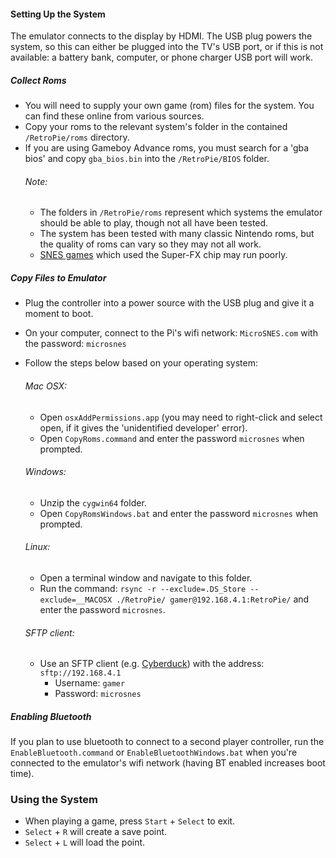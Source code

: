 
#### Setting Up the System
The emulator connects to the display by HDMI. The USB plug powers the system, so this can either be plugged into the TV's USB port, or if this is not available: a battery bank, computer, or phone charger USB port will work.


##### Collect Roms
* You will need to supply your own game (rom) files for the system. You can find these online from various sources.
* Copy your roms to the relevant system's folder in the contained `/RetroPie/roms` directory.
* If you are using Gameboy Advance roms, you must search for a 'gba bios' and copy `gba_bios.bin` into the `/RetroPie/BIOS` folder.
    ###### Note:
    * The folders in `/RetroPie/roms` represent which systems the emulator should be able to play, though not all have been tested.
    * The system has been tested with many classic Nintendo roms, but the quality of roms can vary so they may not all work.
    * [SNES games](https://en.wikipedia.org/wiki/Super_FX#List_of_games) which used the Super-FX chip may run poorly.


##### Copy Files to Emulator
* Plug the controller into a power source with the USB plug and give it a moment to boot.
* On your computer, connect to the Pi's wifi network: `MicroSNES.com` with the password: `microsnes`
* Follow the steps below based on your operating system:

  ###### Mac OSX:
  * Open `osxAddPermissions.app` (you may need to right-click and select open, if it gives the 'unidentified developer' error).
  * Open `CopyRoms.command` and enter the password `microsnes` when prompted.

  ###### Windows:
  * Unzip the `cygwin64` folder.
  * Open `CopyRomsWindows.bat` and enter the password `microsnes` when prompted.

  ###### Linux:
  * Open a terminal window and navigate to this folder.
  * Run the command: `rsync -r --exclude=.DS_Store --exclude=__MACOSX ./RetroPie/ gamer@192.168.4.1:RetroPie/` and enter the password `microsnes`.

  ###### SFTP client:
  * Use an SFTP client (e.g. [Cyberduck](https://cyberduck.io)) with the address: `sftp://192.168.4.1`
    * Username: `gamer`
    * Password: `microsnes`


##### Enabling Bluetooth
If you plan to use bluetooth to connect to a second player controller, run the `EnableBluetooth.command` or `EnableBluetoothWindows.bat` when you're connected to the emulator's wifi network (having BT enabled increases boot time).


### Using the System
* When playing a game, press `Start` + `Select` to exit.
* `Select` + `R` will create a save point.
* `Select` + `L` will load the point.
